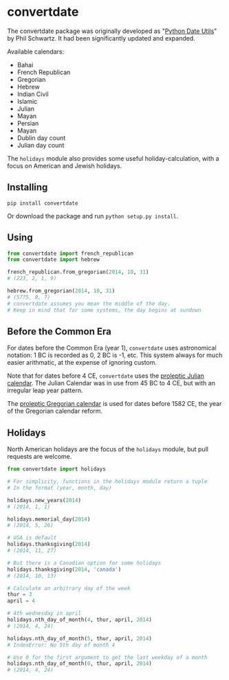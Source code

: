 convertdate
===========

The convertdate package was originally developed as "[Python Date Utils](http://sourceforge.net/projects/pythondateutils)" by Phil Schwartz. It had been significantly updated and expanded.

Available calendars:

* Bahai
* French Republican
* Gregorian
* Hebrew
* Indian Civil
* Islamic
* Julian
* Mayan
* Persian
* Mayan
* Dublin day count
* Julian day count

The `holidays` module also provides some useful holiday-calculation, with a focus on American and Jewish holidays.

Installing
-------

`pip install convertdate`

Or download the package and run `python setup.py install`.

Using
-----

````python
from convertdate import french_republican
from convertdate import hebrew

french_republican.from_gregorian(2014, 10, 31)
# (223, 2, 1, 9)

hebrew.from_gregorian(2014, 10, 31)
# (5775, 8, 7)
# convertdate assumes you mean the middle of the day.
# Keep in mind that for some systems, the day begins at sundown
````

Before the Common Era
---------------------

For dates before the Common Era (year 1), `convertdate` uses astronomical notation: 1 BC is recorded as 0, 2 BC is -1, etc. This system always for much easier arithmatic, at the expense of ignoring custom.

Note that for dates before 4 CE, `convertdate` uses the [proleptic Julian calendar](https://en.wikipedia.org/wiki/Proleptic_Julian_calendar). The Julian Calendar was in use from 45 BC to 4 CE, but with an irregular leap year pattern.

The [proleptic Gregorian calendar](https://en.wikipedia.org/wiki/Proleptic_Gregorian_calendar) is used for dates before 1582 CE, the year of the Gregorian calendar reform.

Holidays
--------

North American holidays are the focus of the `holidays` module, but pull requests are welcome.

````python
from convertdate import holidays

# For simplicity, functions in the holidays module return a tuple
# In the format (year, month, day)

holidays.new_years(2014)
# (2014, 1, 1)

holidays.memorial_day(2014)
# (2014, 5, 26)

# USA is default
holidays.thanksgiving(2014)
# (2014, 11, 27)

# But there is a Canadian option for some holidays
holidays.thanksgiving(2014, 'canada')
# (2014, 10, 13)

# Calculate an arbitrary day of the week
thur = 3
april = 4

# 4th wednesday in april
holidays.nth_day_of_month(4, thur, april, 2014)
# (2014, 4, 24)

holidays.nth_day_of_month(5, thur, april, 2014)
# IndexError: No 5th day of month 4

# Use 0 for the first argument to get the last weekday of a month
holidays.nth_day_of_month(0, thur, april, 2014)
# (2014, 4, 24)

````